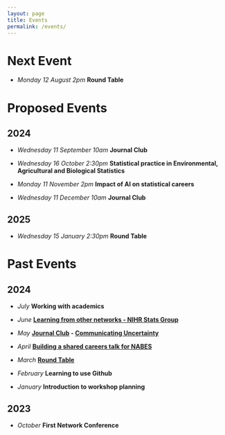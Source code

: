 ```yaml
---
layout: page
title: Events
permalink: /events/
---
```


# Next Event

* _Monday 12 August 2pm_  **Round Table** 


# Proposed Events

## 2024
* _Wednesday 11 September 10am_  **Journal Club** 

* _Wednesday 16 October 2:30pm_  **Statistical practice in Environmental, Agricultural and Biological Statistics**

* _Monday 11 November 2pm_  **Impact of AI on statistical careers**

* _Wednesday 11 December 10am_  **Journal Club**

## 2025

* _Wednesday 15 January 2:30pm_   **Round Table**

# Past Events

## 2024
* _July_  **Working with academics** 

* _June_ **[Learning from other networks - NIHR Stats Group](_posts/2024-06-22-Workshop-2024-June.md)**

* _May_ **[Journal Club](_posts/2024-05-22-Workshop-2024-May.md) -  [Communicating Uncertainty](https://www.sciencedirect.com/science/article/pii/S2211675322000161)**

* _April_ **[Building a shared careers talk for NABES](_posts/2024-05-05-Workshop-2024-April.md)**
  
* _March_ **[Round Table](_posts/2024-03-31-Workshop-2024-March.markdown)**

* _February_  **Learning to use Github**

* _January_  **Introduction to workshop planning**

## 2023 
* _October_  **First Network Conference**
